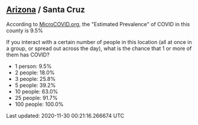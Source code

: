 
## [Arizona](/united-states/arizona) / Santa Cruz

According to [MicroCOVID.org](http://microcovid.org),
the "Estimated Prevalence" of COVID in this county is 9.5%

If you interact with a certain number of people in this location
(all at once in a group, or spread out across the day), what is the chance that
1 or more of them has COVID?

- 1 person: 9.5%
- 2 people: 18.0%
- 3 people: 25.8%
- 5 people: 39.2%
- 10 people: 63.0%
- 25 people: 91.7%
- 100 people: 100.0%

Last updated: 2020-11-30 00:21:16.266674 UTC

